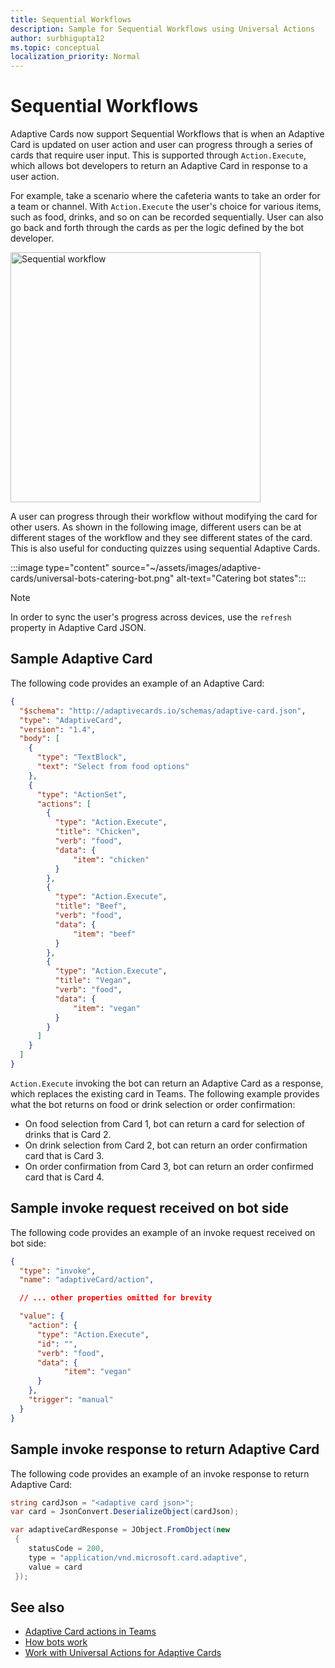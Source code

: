 ```yaml
---
title: Sequential Workflows
description: Sample for Sequential Workflows using Universal Actions
author: surbhigupta12
ms.topic: conceptual
localization_priority: Normal
---
```


# Sequential Workflows

Adaptive Cards now support Sequential Workflows that is when an Adaptive Card is updated on user action and user can progress through a series of cards that require user input. This is supported through `Action.Execute`, which allows bot developers to return an Adaptive Card in response to a user action.

For example, take a scenario where the cafeteria wants to take an order for a team or channel. With `Action.Execute` the user's choice for various items, such as food, drinks, and so on can be recorded sequentially. User can also go back and forth through the cards as per the logic defined by the bot developer. <br/>

<img src="~/assets/images/bots/sequentialWorkflow.gif" alt="Sequential workflow" width="400"/>

A user can progress through their workflow without modifying the card for other users. As shown in the following image, different users can be at different stages of the workflow and they see different states of the card. This is also useful for conducting quizzes using sequential Adaptive Cards.

:::image type="content" source="~/assets/images/adaptive-cards/universal-bots-catering-bot.png" alt-text="Catering bot states":::

> [!NOTE]
> In order to sync the user's progress across devices, use the `refresh` property in Adaptive Card JSON.

## Sample Adaptive Card

The following code provides an example of an Adaptive Card:

```JSON
{
  "$schema": "http://adaptivecards.io/schemas/adaptive-card.json",
  "type": "AdaptiveCard",
  "version": "1.4",
  "body": [
    {
      "type": "TextBlock",
      "text": "Select from food options"
    },
    { 
      "type": "ActionSet",
      "actions": [
        {
          "type": "Action.Execute",
          "title": "Chicken",
          "verb": "food",
          "data": {
              "item": "chicken"
          }
        },
        {
          "type": "Action.Execute",
          "title": "Beef",
          "verb": "food",
          "data": {
              "item": "beef"
          }
        },
        {
          "type": "Action.Execute",
          "title": "Vegan",
          "verb": "food",
          "data": {
              "item": "vegan"
          }
        }
      ]
    }
  ]
}
```

`Action.Execute` invoking the bot can return an Adaptive Card as a response, which replaces the existing card in Teams.
The following example provides what the bot returns on food or drink selection or order confirmation:

* On food selection from Card 1, bot can return a card for selection of drinks that is Card 2. 
* On drink selection from Card 2, bot can return an order confirmation card that is Card 3.
* On order confirmation from Card 3, bot can return an order confirmed card that is Card 4.

## Sample invoke request received on bot side

The following code provides an example of an invoke request received on bot side:

```JSON
{ 
  "type": "invoke",
  "name": "adaptiveCard/action",

  // ... other properties omitted for brevity

  "value": { 
    "action": { 
      "type": "Action.Execute", 
      "id": "", 
      "verb": "food",
      "data": { 
            "item": "vegan"
      } 
    },
    "trigger": "manual" 
  }
}
```

## Sample invoke response to return Adaptive Card

The following code provides an example of an invoke response to return Adaptive Card:

```C#
string cardJson = "<adaptive card json>";
var card = JsonConvert.DeserializeObject(cardJson);

var adaptiveCardResponse = JObject.FromObject(new
 {
    statusCode = 200,
    type = "application/vnd.microsoft.card.adaptive",
    value = card
 });
```

## See also

* [Adaptive Card actions in Teams](~/task-modules-and-cards/cards/cards-actions.md#adaptive-cards-actions)
* [How bots work](/azure/bot-service/bot-builder-basics?view=azure-bot-service-4.0&preserve-view=true)
* [Work with Universal Actions for Adaptive Cards](Work-with-universal-actions-for-adaptive-cards.md)
